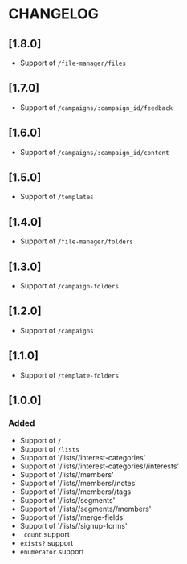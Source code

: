 # CHANGELOG

## [1.8.0]

- Support of `/file-manager/files`

## [1.7.0]

- Support of `/campaigns/:campaign_id/feedback`

## [1.6.0]

- Support of `/campaigns/:campaign_id/content`

## [1.5.0]

- Support of `/templates`

## [1.4.0]

- Support of `/file-manager/folders`

## [1.3.0]

- Support of `/campaign-folders`

## [1.2.0]

- Support of `/campaigns`

## [1.1.0]

- Support of `/template-folders`

## [1.0.0]

### Added
- Support of `/`
- Support of `/lists`
- Support of '/lists/<id>/interest-categories'
- Support of '/lists/<id>/interest-categories/<id>/interests'
- Support of '/lists/<id>/members'
- Support of '/lists/<id>/members/<id>/notes'
- Support of '/lists/<id>/members/<id>/tags'
- Support of '/lists/<id>/segments'
- Support of '/lists/<id>/segments/<id>/members'
- Support of '/lists/<id>/merge-fields'
- Support of '/lists/<id>/signup-forms'
- `.count` support
- `exists?` support
- `enumerator` support
